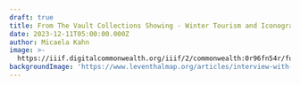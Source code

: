 ```yaml
---
draft: true
title: From The Vault Collections Showing - Winter Tourism and Iconography
date: 2023-12-11T05:00:00.000Z
author: Micaela Kahn
image: >-
  https://iiif.digitalcommonwealth.org/iiif/2/commonwealth:0r96fn54r/full/1200,/0/default.jpg
backgroundImage: 'https://www.leventhalmap.org/articles/interview-with-micaela-kahn/'
---
```


